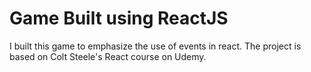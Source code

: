 # Game Built using ReactJS

I built this game to emphasize the use of events in react. The project is based on Colt Steele's React course on Udemy. 